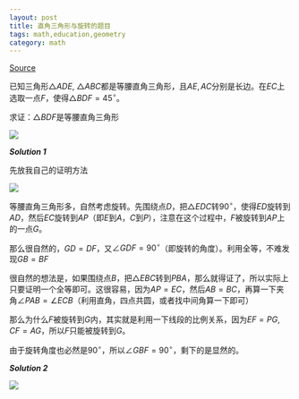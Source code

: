 ```yaml
---
layout: post
title: 直角三角形与旋转的题目
tags: math,education,geometry
category: math
---
```


[Source](https://www.bilibili.com/video/BV1He4y1e7ox/?spm_id_from=333.337.search-card.all.click&vd_source=2c3b1cf87d67c244536d57d4d5b68285)

已知三角形$\triangle ADE$, $\triangle ABC$都是等腰直角三角形，且$AE, AC$分别是长边。在$EC$上选取一点$F$，使得$\triangle BDF = 45^\circ$。

求证：$\triangle BDF$是等腰直角三角形

![](https://crsando.github.io/images/2025-05-31/A-001.png)

***Solution 1***

先放我自己的证明方法

![](https://crsando.github.io/images/2025-05-31/A-001-Ans-1.png)

等腰直角三角形多，自然考虑旋转。先围绕点$D$，把$\triangle EDC$转$90^\circ$，使得$ED$旋转到$AD$，然后$EC$旋转到$AP$（即$E$到$A$，$C$到$P$），注意在这个过程中，$F$被旋转到$AP$上的一点$G$。

那么很自然的，$GD = DF$，又$\angle GDF = 90^\circ$（即旋转的角度）。利用全等，不难发现$GB = BF$

很自然的想法是，如果围绕点$B$，把$\triangle EBC$转到$PBA$，那么就得证了，所以实际上只要证明一个全等即可。这很容易，因为$AP = EC$，然后$AB = BC$，再算一下夹角$\angle PAB = \angle ECB$（利用直角，四点共圆，或者找中间角算一下即可）

那么为什么$F$被旋转到$G$内，其实就是利用一下线段的比例关系，因为$EF = PG$, $CF = AG$，所以$F$只能被旋转到$G$。

由于旋转角度也必然是$90^\circ$，所以$\angle GBF = 90^\circ$，剩下的是显然的。

***Solution 2***

![](https://crsando.github.io/images/2025-05-31/A-001-Ans-2.png)
